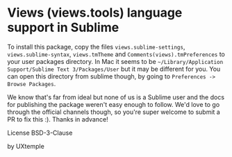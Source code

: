 # Views (views.tools) language support in Sublime

To install this package, copy the files `views.sublime-settings`, `views.sublime-syntax`,
`views.tmTheme` and `Comments(views).tmPreferences` to your user packages directory.
In Mac it seems to be `~/Library/Application Support/Sublime Text 3/Packages/User` but it may be
different for you. You can open this directory from sublime though, by going to
`Preferences -> Browse Packages`.

We know that's far from ideal but none of us is a Sublime user and the docs for publishing the
package weren't easy enough to follow. We'd love to go through the official channels though, so
you're super welcome to submit a PR to fix this :). Thanks in advance!

License BSD-3-Clause

by UXtemple
